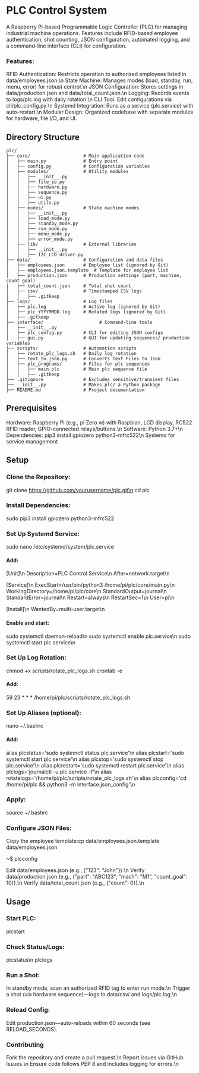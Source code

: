 # PLC Control System
A Raspberry Pi-based Programmable Logic Controller (PLC) for managing industrial machine operations. Features include RFID-based employee authentication, shot counting, JSON configuration, automated logging, and a command-line interface (CLI) for configuration.

### Features:

RFID Authentication: Restricts operation to authorized employees listed in data/employees.json.\n
State Machine: Manages modes (load, standby, run, menu, error) for robust control.\n
JSON Configuration: Stores settings in data/production.json and data/total_count.json.\n
Logging: Records events to logs/plc.log with daily rotation.\n
CLI Tool: Edit configurations via cli/plc_config.py.\n
Systemd Integration: Runs as a service (plc.service) with auto-restart.\n
Modular Design: Organized codebase with separate modules for hardware, file I/O, and UI.


## Directory Structure
```plaintext
plc/
├── core/                    # Main application code
│   ├── main.py              # Entry point
│   ├── config.py            # Configuration variables
│   ├── modules/             # Utility modules
│   │   ├── __init__.py
│   │   ├── file_io.py
│   │   ├── hardware.py
│   │   ├── sequence.py
│   │   ├── ui.py
│   │   ├── utils.py
│   ├── modes/               # State machine modes
│   │   ├── __init__.py
│   │   ├── load_mode.py
│   │   ├── standby_mode.py
│   │   ├── run_mode.py
│   │   ├── menu_mode.py
│   │   ├── error_mode.py
│   ├── lib/                 # External libraries
│   │   ├── __init__.py
│   │   ├── I2C_LCD_driver.py
├── data/                    # Configuration and data files
│   ├── employees.json       # Employee list (ignored by Git)
│   ├── employees.json.template  # Template for employee list
│   ├── production.json      # Production settings (part, machine, count goal)
│   ├── total_count.json     # Total shot count
│   ├── csv/                 # Timestamped CSV logs
│   │   ├── .gitkeep
├── logs/                    # Log files
│   ├── plc.log              # Active log (ignored by Git)
│   ├── plc_YYYYMMDD.log     # Rotated logs (ignored by Git)
│   ├── .gitkeep
├── interface/                     # Command-line tools
│   ├── __init__.py
│   ├── plc_config.py        # CLI for editing JSON configs
│   ├── gui.py               # GUI for updating sequences/ production variables
├── scripts/                 # Automation scripts
│   ├── rotate_plc_logs.sh   # Daily log rotation
│   ├── text_to_json.py      # Converts Text Files to Json
│   ├── plc_programs/        # Files for plc sequences
│   │   ├── main.plc         # Main plc sequence file
│   │   ├── .gitkeep
├── .gitignore               # Excludes sensitive/transient files
├── __init__.py              # Makes plc/ a Python package
├── README.md                # Project documentation
```
## Prerequisites

Hardware: Raspberry Pi (e.g., pi Zero w) with Raspbian, LCD display, RC522 RFID reader, GPIO-connected relays/buttons.\n
Software: Python 3.7+\n
Dependencies: pip3 install gpiozero python3-mfrc522\n
Systemd for service management

## Setup

### Clone the Repository:
git clone https://github.com/yourusername/plc.git\n
cd plc


### Install Dependencies:
sudo pip3 install gpiozero python3-mfrc522

### Set Up Systemd Service:
sudo nano /etc/systemd/system/plc.service

#### Add:
[Unit]\n
Description=PLC Control Service\n
After=network.target\n

[Service]\n
ExecStart=/usr/bin/python3 /home/pi/plc/core/main.py\n
WorkingDirectory=/home/pi/plc/core\n
StandardOutput=journal\n
StandardError=journal\n
Restart=always\n
RestartSec=1\n
User=pi\n

[Install]\n
WantedBy=multi-user.target\n

#### Enable and start:
sudo systemctl daemon-reload\n
sudo systemctl enable plc.service\n
sudo systemctl start plc.service\n


### Set Up Log Rotation:
chmod +x scripts/rotate_plc_logs.sh
crontab -e

#### Add:
59 23 * * * /home/pi/plc/scripts/rotate_plc_logs.sh


### Set Up Aliases (optional):
nano ~/.bashrc

#### Add:
alias plcstatus='sudo systemctl status plc.service'\n
alias plcstart='sudo systemctl start plc.service'\n
alias plcstop='sudo systemctl stop plc.service'\n
alias plcrestart='sudo systemctl restart plc.service'\n
alias plclogs='journalctl -u plc.service -f'\n
alias rotatelogs='/home/pi/plc/scripts/rotate_plc_logs.sh'\n
alias plcconfig='cd /home/pi/plc && python3 -m interface.json_config'\n

### Apply:
source ~/.bashrc

### Configure JSON Files:

Copy the employee template:cp data/employees.json.template data/employees.json

~$ plcconfig

Edit data/employees.json (e.g., {"123": "John"}).\n
Verify data/production.json (e.g., {"part": "ABC123", "mach": "M1", "count_goal": 10}).\n
Verify data/total_count.json (e.g., {"count": 0}).\n


## Usage

### Start PLC:
plcstart

### Check Status/Logs:

plcstatus\n
plclogs

### Run a Shot:
In standby mode, scan an authorized RFID tag to enter run mode.\n
Trigger a shot (via hardware sequence)—logs to data/csv/ and logs/plc.log.\n

### Reload Config: 

Edit production.json—auto-reloads within 60 seconds (see RELOAD_SECONDS).

### Contributing

Fork the repository and create a pull request.\n
Report issues via GitHub Issues.\n
Ensure code follows PEP 8 and includes logging for errors.\n

